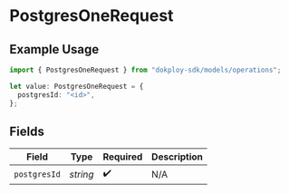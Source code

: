 # PostgresOneRequest

## Example Usage

```typescript
import { PostgresOneRequest } from "dokploy-sdk/models/operations";

let value: PostgresOneRequest = {
  postgresId: "<id>",
};
```

## Fields

| Field              | Type               | Required           | Description        |
| ------------------ | ------------------ | ------------------ | ------------------ |
| `postgresId`       | *string*           | :heavy_check_mark: | N/A                |
